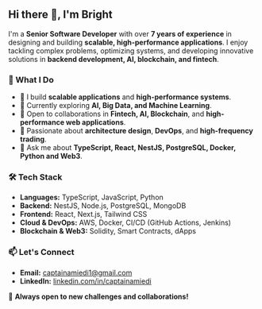 ## Hi there 👋, I'm Bright

I'm a **Senior Software Developer** with over **7 years of experience** in designing and building **scalable, high-performance applications**. I enjoy tackling complex problems, optimizing systems, and developing innovative solutions in **backend development, AI, blockchain, and fintech**.  

### 🚀 What I Do  
- 🔭 I build **scalable applications** and **high-performance systems**.  
- 🌱 Currently exploring **AI, Big Data, and Machine Learning**.  
- 👯 Open to collaborations in **Fintech, AI, Blockchain**, and **high-performance web applications**.  
- 🤔 Passionate about **architecture design**, **DevOps**, and **high-frequency trading**.  
- 💬 Ask me about **TypeScript, React, NestJS, PostgreSQL, Docker, Python and Web3**.  

### 🛠 Tech Stack  
- **Languages:** TypeScript, JavaScript, Python  
- **Backend:** NestJS, Node.js, PostgreSQL, MongoDB  
- **Frontend:** React, Next.js, Tailwind CSS  
- **Cloud & DevOps:** AWS, Docker, CI/CD (GitHub Actions, Jenkins)  
- **Blockchain & Web3:** Solidity, Smart Contracts, dApps  

### 📫 Let's Connect  
- **Email:** captainamiedi1@gmail.com 
- **LinkedIn:** [linkedin.com/in/captainamiedi](https://www.linkedin.com/in/amidiagbe-bright-9a879455/)  

🚀 **Always open to new challenges and collaborations!**  

